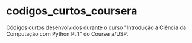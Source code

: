 # codigos_curtos_coursera
Códigos curtos desenvolvidos durante o curso "Introdução à Ciência da Computação com Python Pt.1" do Coursera/USP.
